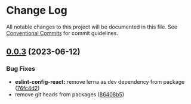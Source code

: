 # Change Log

All notable changes to this project will be documented in this file.
See [Conventional Commits](https://conventionalcommits.org) for commit guidelines.

## [0.0.3](https://github.com/digitalvisioncz/project-linters/compare/@dvdevcz/eslint-config-react@0.0.2...@dvdevcz/eslint-config-react@0.0.3) (2023-06-12)


### Bug Fixes

* **eslint-config-react:** remove lerna as dev dependency from package ([76fc4d2](https://github.com/digitalvisioncz/project-linters/commit/76fc4d2a1e977f73e3b72f63c29b028c41c5efa3))
* remove git heads from packages ([86408b5](https://github.com/digitalvisioncz/project-linters/commit/86408b5e2a9cc8a56aca6f832792a7ef198a327e))
